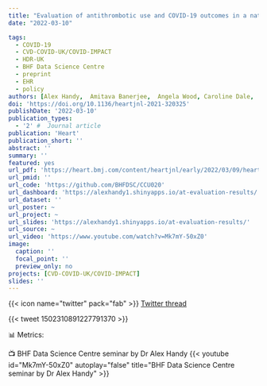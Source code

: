 ```yaml
---
title: "Evaluation of antithrombotic use and COVID-19 outcomes in a nationwide atrial fibrillation cohort"
date: "2022-03-10"

tags:
  - COVID-19
  - CVD-COVID-UK/COVID-IMPACT
  - HDR-UK
  - BHF Data Science Centre
  - preprint
  - EHR
  - policy
authors: [Alex Handy,  Amitava Banerjee,  Angela Wood, Caroline Dale,  Cathie Sudlow,  Christopher Tomlinson,  Daniel Bean,  Johan H Thygesen,  Mehrdad A Mizani,  Michail Katsoulis,  Rohan Takhar,  Sam Hollings,  Spiros Denaxas,  Venexia Walker,  Richard Dobson,  Reecha Sofat &  CVD-COVID-UK Consortium]
doi: 'https://doi.org/10.1136/heartjnl-2021-320325'
publishDate: '2022-03-10'
publication_types:
  - '2' #  Journal article
publication: 'Heart'
publication_short: ''
abstract: ''
summary: ''
featured: yes
url_pdf: 'https://heart.bmj.com/content/heartjnl/early/2022/03/09/heartjnl-2021-320325.full.pdf'
url_pmid: ''
url_code: 'https://github.com/BHFDSC/CCU020'
url_dashboard: 'https://alexhandy1.shinyapps.io/at-evaluation-results/' # Doesn't display
url_dataset: ''
url_poster: ~
url_project: ~
url_slides: 'https://alexhandy1.shinyapps.io/at-evaluation-results/'
url_source: ~
url_video: 'https://www.youtube.com/watch?v=Mk7mY-50xZ0'
image:
  caption: ''
  focal_point: ''
  preview_only: no
projects: [CVD-COVID-UK/COVID-IMPACT]
slides: ''
---
```


{{< icon name="twitter" pack="fab" >}} [Twitter thread](https://twitter.com/tomlincr/status/1502310891227791370)  

{{< tweet 1502310891227791370 >}}

📊 Metrics:
<script type='text/javascript' src='https://d1bxh8uas1mnw7.cloudfront.net/assets/embed.js'></script>
<div data-badge-details="right" data-badge-type="medium-donut" data-doi="10.1136/heartjnl-2021-320325" data-hide-no-mentions="true" class="altmetric-embed"></div>
  
📺 BHF Data Science Centre seminar by Dr Alex Handy
{{< youtube id="Mk7mY-50xZ0" autoplay="false" title="BHF Data Science Centre seminar by Dr Alex Handy" >}}